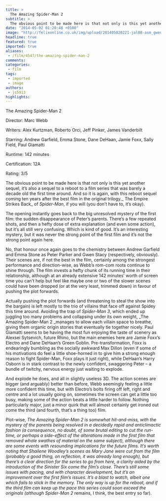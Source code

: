 ```yaml
---
title: >
  The Amazing Spider-Man 2
subtitle: >
  The obvious point to be made here is that not only is this yet another sequel, it’s also a sequel to a reboot to a film series that was barely a decade old the first time around. And so it is again, with this reboot sequel coming ten years after the best film in the original trilogy.
date: "2014-05-02 01:20:48 +0100"
image: "http://felixonline.co.uk/img/upload/201405020221-jal08-asm_gwen_swing_header.jpg"
headline: true
featured: true
imported: true
aliases:
 - /film/4547/the-amazing-spider-man-2
comments:
categories:
 - film
tags:
 - imported
 - image
authors:
 - js5913
highlights:
---
```


The Amazing Spider-Man 2

Director: Marc Webb

Writers: Alex Kurtzman, Roberto Orci, Jeff Pinker, James Vanderbilt

Starring: Andrew Garfield, Emma Stone, Dane DeHaan, Jamie Foxx, Sally Field, Paul Giamatti

Runtime: 142 minutes

Certification: 12A

Rating: 3/5

The obvious point to be made here is that not only is this yet another sequel, it’s also a sequel to a reboot to a film series that was barely a decade old the first time around. And so it is again, with this reboot sequel coming ten years after the best film in the original trilogy._ The Empire Strikes Back_ of _Spider-Man_, if you will (you don’t have to, it’s okay).

The opening instantly goes back to the big unresolved mystery of the first film: the sudden disappearance of Peter’s parents. There’s a few repeated shots, and then a hefty dose of extra explanation (and even some action), but it’s all still very confusing. Which is kind of good. It’s an interesting mystery, but it was never the strong point of the first film and it’s not the strong point again here.

No, that honour once again goes to the chemistry between Andrew Garfield and Emma Stone as Peter Parker and Gwen Stacy (respectively, obviously). Their scenes are, if not the best in the film, certainly among the strongest performance and direction-wise, as Webb’s rom-com roots continue to shine through. The film invests a hefty chunk of its running time in their relationship, although at an already extensive 142 minutes’ worth of screen time you can’t help but feel like maybe one or two of the slower scenes could have been dropped (or at the very least, trimmed down) in favour of pushing the plot forwards.

Actually pushing the plot forwards (and threatening to steal the show into the bargain) is left mostly to the trio of villains that face off against Spidey this time around. Avoiding the trap of _Spider-Man 3_, which ended up juggling too many problems and collapsing under its own weight, _The Amazing Spider-Man 2 _manages to allow each villain space to breathe, giving them organic origin stories that eventually tie together nicely. Paul Giamatti seems to be having the most fun enjoying the taste of scenery as Alexsei Sytsevich, future Rhino, but the main enemies here are Jamie Foxx’s Electro and Dane DeHaan’s Green Goblin. Pre-transformation, Foxx is endearingly bumbling as the socially awkward Max Dillon (even if some of his motivations do feel a little shoe-horned in to give him a strong enough reason to fight Spider-Man, Foxx plays it just right), while DeHaan’s Harry Osborn is in stark contrast to the newly confident, swaggering Peter – a bundle of twitchy, nervous energy just waiting to explode.

And explode he does, and all in slightly useless 3D. The action scenes are bigger (and arguably) better than before, Webb seemingly feeling a little more confident this time, but with Electro’s bolts firing off left, right and centre and a lot usually going on, sometimes the screen can get a little too busy, making some of the action beats a little harder to follow. Nothing particularly major, just a minor quirk that will almost certainly get ironed out come the third (and fourth, that’s a thing too) film.

Plot-wise, _The Amazing Spider-Man 2 _is somewhat hit-and-miss, with the mystery of the parents being resolved in a decidedly rapid and anticlimactic fashion (a consequence, no doubt, of some brutal editing to cut the run-time, or perhaps a side-effect of the alterations made in the first film that removed whole swathes of material on the same subject), although there are some events with resounding implications for the future films. It’s worth noting that Shailene Woodley’s scenes as Mary Jane were cut from the film (probably a good thing, on reflection, it was already long enough), but there’s a clear direction for the series to go from here, a clarity aided by the introduction of the Sinister Six come the film’s close. There’s still some issues with pacing, and with character development, but it’s an improvement over the first film’s issues. It’s a blast to watch, albeit one which fails to stick in the memory. The only way is up for the reboot, and if the third film can keep up the pace this series could soon exceed the originals (although_ Spider-Man 2_ remains, I think, the best entry so far).
